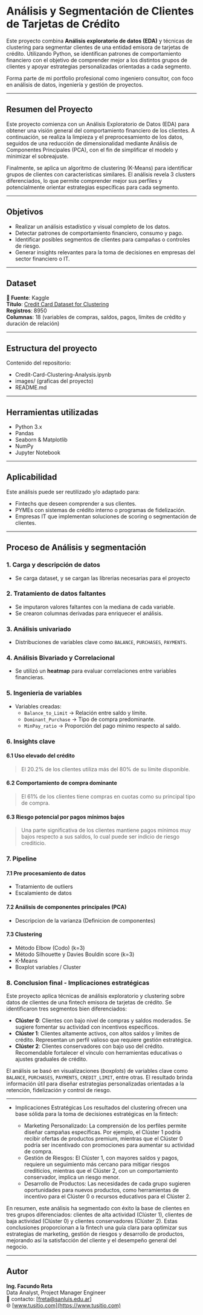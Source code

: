 # Análisis y Segmentación de Clientes de Tarjetas de Crédito

Este proyecto combina **Análisis exploratorio de datos (EDA)** y técnicas de clustering para segmentar clientes de una entidad emisora de tarjetas de crédito. Utilizando Python, se identifican patrones de comportamiento financiero con el objetivo de comprender mejor a los distintos grupos de clientes y apoyar estrategias personalizadas orientadas a cada segmento.

Forma parte de mi portfolio profesional como ingeniero consultor, con foco en análisis de datos, ingeniería y gestión de proyectos.

 ---
## Resumen del Proyecto

Este proyecto comienza con un Análisis Exploratorio de Datos (EDA) para obtener una visión general del comportamiento financiero de los clientes. A continuación, se realiza la limpieza y el preprocesamiento de los datos, seguidos de una reducción de dimensionalidad mediante Análisis de Componentes Principales (PCA), con el fin de simplificar el modelo y minimizar el sobreajuste.

Finalmente, se aplica un algoritmo de clustering (K-Means) para identificar grupos de clientes con características similares. El análisis revela 3 clusters diferenciados, lo que permite comprender mejor sus perfiles y potencialmente orientar estrategias específicas para cada segmento.

---

## Objetivos

- Realizar un análisis estadístico y visual completo de los datos.
- Detectar patrones de comportamiento financiero, consumo y pago.
- Identificar posibles segmentos de clientes para campañas o controles de riesgo.
- Generar insights relevantes para la toma de decisiones en empresas del sector financiero o IT.

---

## Dataset

**🔗 Fuente**: Kaggle  
**Título**: [Credit Card Dataset for Clustering](https://www.kaggle.com/datasets/arjunbhasin2013/ccdata)  
**Registros**: 8950  
**Columnas**: 18 (variables de compras, saldos, pagos, límites de crédito y duración de relación)

---

## Estructura del proyecto
Contenido del repositorio:

- Credit-Card-Clustering-Analysis.ipynb
- images/ (graficas del proyecto)
- README.md

---

## Herramientas utilizadas

- Python 3.x
- Pandas
- Seaborn & Matplotlib
- NumPy
- Jupyter Notebook

---

## Aplicabilidad

Este análisis puede ser reutilizado y/o adaptado para:

- Fintechs que deseen comprender a sus clientes.
- PYMEs con sistemas de crédito interno o programas de fidelización.
- Empresas IT que implementan soluciones de scoring o segmentación de clientes.
---

## Proceso de Análisis y segmentación

### 1. Carga y descripción de datos  
- Se carga dataset, y se cargan las librerias necesarias para el proyecto

### 2. Tratamiento de datos faltantes
- Se imputaron valores faltantes con la mediana de cada variable.
- Se crearon columnas derivadas para enriquecer el análisis.

### 3. Análisis univariado  
- Distribuciones de variables clave como `BALANCE`, `PURCHASES`, `PAYMENTS`.

### 4. Análisis Bivariado y Correlacional  
- Se utilizó un **heatmap** para evaluar correlaciones entre variables financieras.

### 5. Ingenieria de variables 
- Variables creadas:  
  - `Balance_to_Limit` → Relación entre saldo y límite.
  - `Dominant_Purchase` → Tipo de compra predominante.
  - `MinPay_ratio` → Proporción del pago mínimo respecto al saldo.

### 6. Insights clave

  #### 6.1 Uso elevado del crédito
  > El 20.2% de los clientes utiliza más del 80% de su límite disponible.

  #### 6.2 Comportamiento de compra dominante
  > El 61% de los clientes tiene compras en cuotas como su principal tipo de compra.

  #### 6.3 Riesgo potencial por pagos mínimos bajos
  > Una parte significativa de los clientes mantiene pagos mínimos muy bajos respecto a sus saldos, lo cual puede ser indicio de riesgo crediticio.

### 7. Pipeline
  #### 7.1 Pre procesamiento de datos
  - Tratamiento de outliers
  - Escalamiento de datos
  #### 7.2 Análisis de componentes principales (PCA)
  - Descripcion de la varianza (Definicion de componentes)
  #### 7.3 Clustering
  - Método Elbow (Codo) (k=3)
  - Método Silhouette y Davies Bouldin score (k=3)
  - K-Means
  - Boxplot variables / Cluster

### 8. Conclusion final - Implicaciones estratégicas
Este proyecto aplica técnicas de análisis exploratorio y clustering sobre datos de clientes de una fintech emisora de tarjetas de crédito. Se identificaron tres segmentos bien diferenciados:

- **Clúster 0**: Clientes con bajo nivel de compras y saldos moderados. Se sugiere fomentar su actividad con incentivos específicos.
- **Clúster 1**: Clientes altamente activos, con altos saldos y límites de crédito. Representan un perfil valioso que requiere gestión estratégica.
- **Clúster 2**: Clientes conservadores con bajo uso del crédito. Recomendable fortalecer el vínculo con herramientas educativas o ajustes graduales de crédito.

El análisis se basó en visualizaciones (*boxplots*) de variables clave como `BALANCE`, `PURCHASES`, `PAYMENTS`, `CREDIT_LIMIT`, entre otras. El resultado brinda información útil para diseñar estrategias personalizadas orientadas a la retención, fidelización y control de riesgo.

---
- Implicaciones Estratégicas
Los resultados del clustering ofrecen una base sólida para la toma de decisiones estratégicas en la fintech:

  - Marketing Personalizado: La comprensión de los perfiles permite diseñar campañas específicas. Por ejemplo, el Clúster 1 podría recibir ofertas de productos premium, mientras que el Clúster 0 podría ser incentivado con promociones para aumentar su actividad de compra.
  - Gestión de Riesgos: El Clúster 1, con mayores saldos y pagos, requiere un seguimiento más cercano para mitigar riesgos crediticios, mientras que el Clúster 2, con un comportamiento conservador, implica un riesgo menor.
  - Desarrollo de Productos: Las necesidades de cada grupo sugieren oportunidades para nuevos productos, como herramientas de incentivo para el Clúster 0 o recursos educativos para el Clúster 2.

En resumen, este análisis ha segmentado con éxito la base de clientes en tres grupos diferenciados: clientes de alta actividad (Clúster 1), clientes de baja actividad (Clúster 0) y clientes conservadores (Clúster 2). Estas conclusiones proporcionan a la fintech una guía clara para optimizar sus estrategias de marketing, gestión de riesgos y desarrollo de productos, mejorando así la satisfacción del cliente y el desempeño general del negocio.

---
## Autor

**Ing. Facundo Reta**  
Data Analyst, Project Manager Engineer  
📧 contacto: [freta@sanluis.edu.ar]  
🌐 [www.tusitio.com](https://www.tusitio.com)